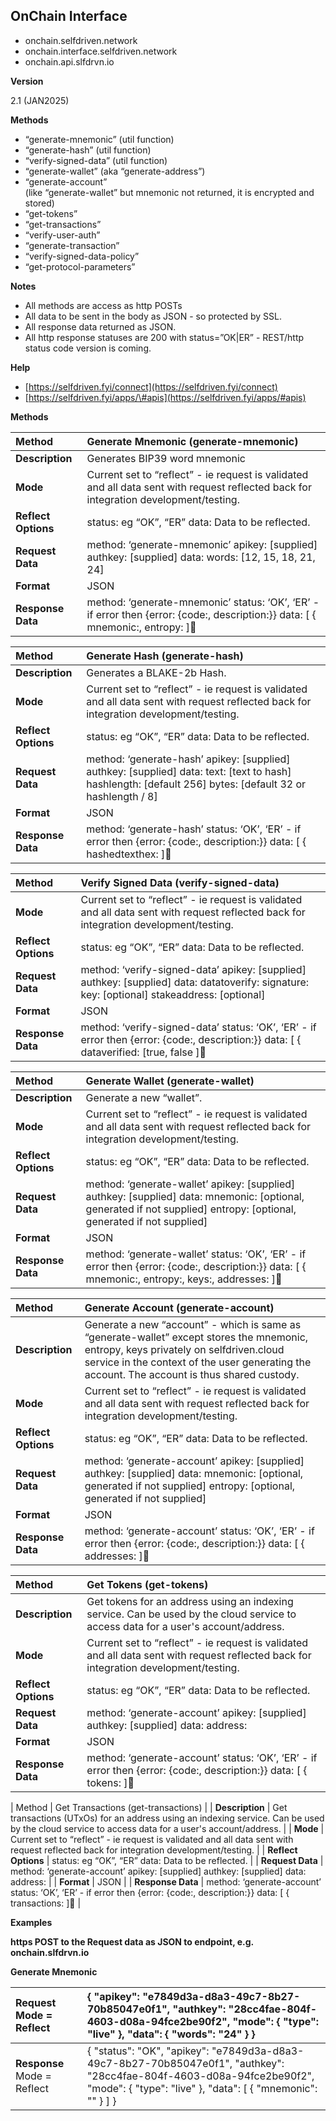 ## OnChain Interface

* onchain.selfdriven.network  
* onchain.interface.selfdriven.network  
* onchain.api.slfdrvn.io

**Version**

2.1 (JAN2025)

**Methods**

* “generate-mnemonic” (util function)  
* “generate-hash” (util function)  
* “verify-signed-data” (util function)  
* “generate-wallet” (aka “generate-address”)  
* “generate-account”  
  (like “generate-wallet” but mnemonic not returned, it is encrypted and stored)   
* “get-tokens”  
* “get-transactions”  
* “verify-user-auth”  
* “generate-transaction”  
* “verify-signed-data-policy”  
* “get-protocol-parameters”

**Notes**

* All methods are access as http POSTs  
* All data to be sent in the body as JSON \- so protected by SSL.  
* All response data returned as JSON.  
* All http response statuses are 200 with status=”OK|ER” \- REST/http status code version is coming.

**Help**

* [https://selfdriven.fyi/connect](https://selfdriven.fyi/connect)  
* [https://selfdriven.fyi/apps/\#apis](https://selfdriven.fyi/apps/#apis)

**Methods**

| Method | Generate Mnemonic (generate-mnemonic) |
| :---- | :---- |
| **Description** | Generates BIP39 word mnemonic |
| **Mode** | Current set to “reflect” \- ie request is validated and all data sent with request reflected back for integration development/testing. |
| **Reflect Options** | status: eg “OK”, “ER” data: Data to be reflected. |
| **Request Data** | method: ‘generate-mnemonic’ apikey: \[supplied\] authkey: \[supplied\] data: words: \[12, 15, 18, 21, 24\]  |
| **Format** | JSON |
| **Response Data** | method: ‘generate-mnemonic’ status: ‘OK’, ‘ER’ \- if error then {error: {code:, description:}} data: \[ { mnemonic:, entropy: \] |

| Method | Generate Hash (generate-hash) |
| :---- | :---- |
| **Description** | Generates a BLAKE-2b Hash. |
| **Mode** | Current set to “reflect” \- ie request is validated and all data sent with request reflected back for integration development/testing. |
| **Reflect Options** | status: eg “OK”, “ER” data: Data to be reflected. |
| **Request Data** | method: ‘generate-hash’ apikey: \[supplied\] authkey: \[supplied\] data: text: \[text to hash\] hashlength: \[default 256\] bytes: \[default 32 or hashlength / 8\]  |
| **Format** | JSON |
| **Response Data** | method: ‘generate-hash’ status: ‘OK’, ‘ER’ \- if error then {error: {code:, description:}} data: \[ { hashedtexthex: \] |

| Method | Verify Signed Data (verify-signed-data) |
| :---- | :---- |
| **Mode** | Current set to “reflect” \- ie request is validated and all data sent with request reflected back for integration development/testing. |
| **Reflect Options** | status: eg “OK”, “ER” data: Data to be reflected. |
| **Request Data** | method: ‘verify-signed-data’ apikey: \[supplied\] authkey: \[supplied\] data: datatoverify: signature: key: \[optional\] stakeaddress: \[optional\]  |
| **Format** | JSON |
| **Response Data** | method: ‘verify-signed-data’ status: ‘OK’, ‘ER’ \- if error then {error: {code:, description:}} data: \[ { dataverified: \[true, false \] |

| Method | Generate Wallet (generate-wallet) |
| :---- | :---- |
| **Description** | Generate a new “wallet”. |
| **Mode** | Current set to “reflect” \- ie request is validated and all data sent with request reflected back for integration development/testing. |
| **Reflect Options** | status: eg “OK”, “ER” data: Data to be reflected. |
| **Request Data** | method: ‘generate-wallet’ apikey: \[supplied\] authkey: \[supplied\] data: mnemonic: \[optional, generated if not supplied\] entropy: \[optional, generated if not supplied\]  |
| **Format** | JSON |
| **Response Data** | method: ‘generate-wallet’ status: ‘OK’, ‘ER’ \- if error then {error: {code:, description:}} data: \[ { mnemonic:, entropy:, keys:, addresses: \] |

| Method | Generate Account (generate-account) |
| :---- | :---- |
| **Description** | Generate a new “account” \- which is same as “generate-wallet” except stores the mnemonic, entropy, keys privately on selfdriven.cloud service in the context of the user generating the account. The account is thus shared custody. |
| **Mode** | Current set to “reflect” \- ie request is validated and all data sent with request reflected back for integration development/testing. |
| **Reflect Options** | status: eg “OK”, “ER” data: Data to be reflected. |
| **Request Data** | method: ‘generate-account’ apikey: \[supplied\] authkey: \[supplied\] data: mnemonic: \[optional, generated if not supplied\] entropy: \[optional, generated if not supplied\]  |
| **Format** | JSON |
| **Response Data** | method: ‘generate-account’ status: ‘OK’, ‘ER’ \- if error then {error: {code:, description:}} data: \[ { addresses: \] |

| Method | Get Tokens (get-tokens) |
| :---- | :---- |
| **Description** | Get tokens for an address using an indexing service. Can be used by the cloud service to access data for a user's account/address. |
| **Mode** | Current set to “reflect” \- ie request is validated and all data sent with request reflected back for integration development/testing. |
| **Reflect Options** | status: eg “OK”, “ER” data: Data to be reflected. |
| **Request Data** | method: ‘generate-account’ apikey: \[supplied\] authkey: \[supplied\] data: address:   |
| **Format** | JSON |
| **Response Data** | method: ‘generate-account’ status: ‘OK’, ‘ER’ \- if error then {error: {code:, description:}} data: \[ { tokens: \] |

| Method | Get Transactions (get-transactions) |
| **Description** | Get transactions (UTxOs) for an address using an indexing service. Can be used by the cloud service to access data for a user's account/address. |
| **Mode** | Current set to “reflect” \- ie request is validated and all data sent with request reflected back for integration development/testing. |
| **Reflect Options** | status: eg “OK”, “ER” data: Data to be reflected. |
| **Request Data** | method: ‘generate-account’ apikey: \[supplied\] authkey: \[supplied\] data: address:   |
| **Format** | JSON |
| **Response Data** | method: ‘generate-account’ status: ‘OK’, ‘ER’ \- if error then {error: {code:, description:}} data: \[ { transactions: \] |

**Examples**

**https POST to the Request data as JSON to endpoint, e.g. onchain.slfdrvn.io**

**Generate Mnemonic**

| Request Mode \= Reflect | {     "apikey": "e7849d3a-d8a3-49c7-8b27-70b85047e0f1",     "authkey": "28cc4fae-804f-4603-d08a-94fce2be90f2",     "mode":     {         "type": "live"     },     "data":     {        "words": "24"     }   }  |
| :---- | :---- |
| **Response** Mode \= Reflect | { 	"status": "OK", 	"apikey": "e7849d3a-d8a3-49c7-8b27-70b85047e0f1", 	"authkey": "28cc4fae-804f-4603-d08a-94fce2be90f2", 	"mode": 	{ 		"type": "live" 	}, 	"data": 	\[ 		{ "mnemonic": ""		                 } 	\] } |

